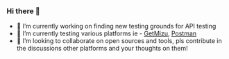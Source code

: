 ### Hi there 👋 
- 🔭 I’m currently working on finding new testing grounds for API testing
- 🌱 I’m currently testing various platforms ie - <a href="https://github.com/up9inc/mizu" rel="nofollow">GetMizu</a>, <a href="https://github.com/postmanlabs/openapi-to-postmanPostman and more!" rel="nofollow">Postman</a>
- 👯 I’m looking to collaborate on open sources and tools, pls contribute in the discussions other platforms and your thoughts on them!

<!--
**AviC75/AviC75** is a ✨ _special_ ✨ repository because its `README.md` (this file) appears on your GitHub profile.

Here are some ideas to get you started:

- 🔭 I’m currently working on finding new testing grounds for API testing
- 🌱 I’m currently learning alot about it
- 👯 I’m looking to collaborate on open sources and tools
- 🤔 I’m looking for help with ...
- 💬 Ask me about ...
- 📫 How to reach me: ...
- 😄 Pronouns: ...
- ⚡ Fun fact: ...
-->
